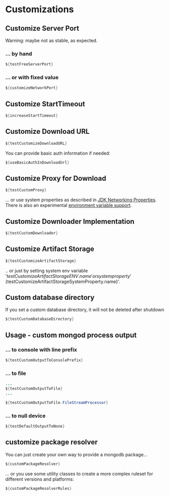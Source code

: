 # Customizations

## Customize Server Port

Warning: maybe not as stable, as expected.

### ... by hand
```java
${testFreeServerPort}
```

### ... or with fixed value
```java
${customizeNetworkPort}
```

## Customize StartTimeout

```java
${increaseStartTimeout}
```

## Customize Download URL

```java
${testCustomizeDownloadURL}
```
    
You can provide basic auth information if needed:

```java
${useBasicAuthInDownloadUrl}
``` 

## Customize Proxy for Download

```java
${testCustomProxy}
```

... or use system properties as described in [JDK Networking Properties](https://docs.oracle.com/javase/8/docs/api/java/net/doc-files/net-properties.html).
There is also an experimental [environment variable support](https://github.com/flapdoodle-oss/de.flapdoodle.java8/blob/master/docs/URLConnections.md#enable-env-variable-httpproxy-detection).

## Customize Downloader Implementation
```java
${testCustomDownloader}
```

## Customize Artifact Storage
```java
${testCustomizeArtifactStorage}
```

.. or just by setting system env variable '${testCustomizeArtifactStorageENV.name}' or system property '${testCustomizeArtifactStorageSystemProperty.name}'. 

## Custom database directory

If you set a custom database directory, it will not be deleted after shutdown
```java
${testCustomDatabaseDirectory}
```

## Usage - custom mongod process output

### ... to console with line prefix
```java
${testCustomOutputToConsolePrefix}
```

### ... to file
```java
...
${testCustomOutputToFile}
...
```

```java
${testCustomOutputToFile.FileStreamProcessor}
```

### ... to null device
```java
${testDefaultOutputToNone}
```

## customize package resolver
                                      
You can just create your own way to provide a mongodb package...

```java
${customPackageResolver}
```

... or you use some utility classes to create a more complex ruleset for different versions and platforms:

```java
${customPackageResolverRules}
```
